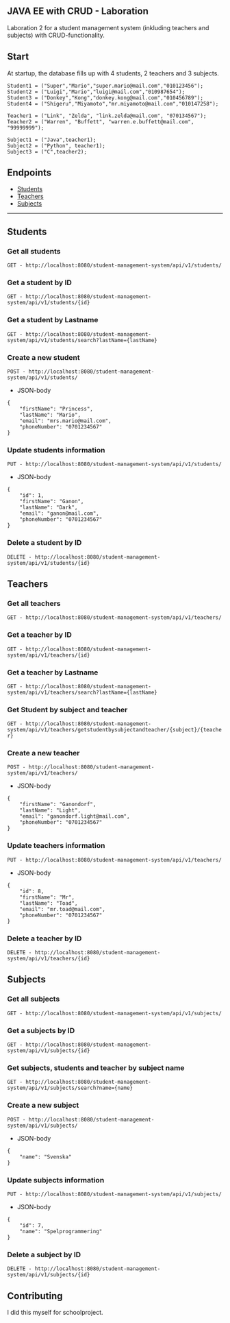 ## JAVA EE with CRUD - Laboration
Laboration 2 for a student management system (inkluding teachers and subjects) with CRUD-functionality.

## Start
At startup, the database fills up with 4 students, 2 teachers and 3 subjects.
```
Student1 = ("Super","Mario","super.mario@mail.com","010123456");
Student2 = ("Luigi","Mario","luigi@mail.com","010987654");
Student3 = ("Donkey","Kong","donkey.kong@mail.com","010456789");
Student4 = ("Shigeru","Miyamoto","mr.miyamoto@mail.com","010147258");
```
```
Teacher1 = ("Link", "Zelda", "link.zelda@mail.com", "070134567");
Teacher2 = ("Warren", "Buffett", "warren.e.buffett@mail.com", "99999999");
```
```
Subject1 = ("Java",teacher1);
Subject2 = ("Python", teacher1);
Subject3 = ("C",teacher2);
```

## Endpoints
- [Students](#students)
- [Teachers](#teachers)
- [Subjects](#subjects)
---
## Students
### Get all students
``
GET - http://localhost:8080/student-management-system/api/v1/students/
``

### Get a student by ID
``
GET - http://localhost:8080/student-management-system/api/v1/students/{id}
``

### Get a student by Lastname
``
GET - http://localhost:8080/student-management-system/api/v1/students/search?lastName={lastName}
``

### Create a new student
``
POST - http://localhost:8080/student-management-system/api/v1/students/
``
- JSON-body
```
{
	"firstName": "Princess",
	"lastName": "Mario",
	"email": "mrs.mario@mail.com",
	"phoneNumber": "0701234567"
}
```

### Update students information
``
PUT - http://localhost:8080/student-management-system/api/v1/students/
``
- JSON-body
```
{
	"id": 1,
	"firstName": "Ganon",
	"lastName": "Dark",
	"email": "ganon@mail.com",
	"phoneNumber": "0701234567"
}
```

### Delete a student by ID
``
DELETE - http://localhost:8080/student-management-system/api/v1/students/{id}
``

## Teachers
### Get all teachers
``
GET - http://localhost:8080/student-management-system/api/v1/teachers/
``

### Get a teacher by ID
``
GET - http://localhost:8080/student-management-system/api/v1/teachers/{id}
``

### Get a teacher by Lastname
``
GET - http://localhost:8080/student-management-system/api/v1/teachers/search?lastName={lastName}
``

### Get Student by subject and teacher
``
GET - http://localhost:8080/student-management-system/api/v1/teachers/getstudentbysubjectandteacher/{subject}/{teacher}
``

### Create a new teacher
``
POST - http://localhost:8080/student-management-system/api/v1/teachers/
``
- JSON-body
```
{
	"firstName": "Ganondorf",
	"lastName": "Light",
	"email": "ganondorf.light@mail.com",
	"phoneNumber": "0701234567"
}
```

### Update teachers information
``
PUT - http://localhost:8080/student-management-system/api/v1/teachers/
``
- JSON-body
```
{
	"id": 8,
	"firstName": "Mr",
	"lastName": "Toad",
	"email": "mr.toad@mail.com",
	"phoneNumber": "0701234567"
}
```

### Delete a teacher by ID
``
DELETE - http://localhost:8080/student-management-system/api/v1/teachers/{id}
``

## Subjects
### Get all subjects
``
GET - http://localhost:8080/student-management-system/api/v1/subjects/
``

### Get a subjects by ID
``
GET - http://localhost:8080/student-management-system/api/v1/subjects/{id}
``

### Get subjects, students and teacher by subject name
``
GET - http://localhost:8080/student-management-system/api/v1/subjects/search?name={name}
``

### Create a new subject
``
POST - http://localhost:8080/student-management-system/api/v1/subjects/
``
- JSON-body
```
{
	"name": "Svenska"
}
```

### Update subjects information
``
PUT - http://localhost:8080/student-management-system/api/v1/subjects/
``
- JSON-body
```
{
	"id": 7,
	"name": "Spelprogrammering"
}
```

### Delete a subject by ID
``
DELETE - http://localhost:8080/student-management-system/api/v1/subjects/{id}
``

## Contributing
I did this myself for schoolproject.
